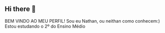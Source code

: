 ## Hi there 👋

BEM VINDO AO MEU PERFIL!
Sou eu Nathan, ou neithan como conhecem:)
Estou estudando o 2º do Ensino Médio
